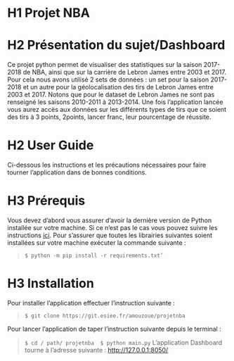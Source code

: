 # H1 Projet NBA 
# H2 Présentation du sujet/Dashboard
Ce projet python permet de visualiser des statistiques sur la saison 2017-2018 de NBA, ainsi que sur la carrière de Lebron James entre 2003 et 2017.
Pour cela nous avons utilisé 2 sets de données : un set pour la saison 2017-2018 et un autre pour la géolocalisation des tirs de Lebron James entre 2003 et 2017. Notons que pour le dataset de Lebron James ne sont pas renseigné les saisons 2010-2011 à 2013-2014.
Une fois l’application lancée vous aurez accès aux données sur les différents types de tirs que ce soient des tirs à 3 points, 2points, lancer franc, leur pourcentage de réussite.

# H2 User Guide 
Ci-dessous les instructions et les précautions nécessaires pour faire tourner l’application dans de bonnes conditions.
# H3 Prérequis 
Vous devez d’abord vous assurer d’avoir la dernière version de Python installée sur votre machine. Si ce n’est pas le cas vous pouvez suivre les instructions [ici](https://www.python.org/downloads/).
Pour s’assurer que toutes les librairies suivantes soient installées sur votre machine exécuter la commande suivante : 
> ` $ python -m pip install -r requirements.txt’ `
# H3 Installation 
Pour installer l’application effectuer l’instruction suivante : 
> ` $ git clone https://git.esiee.fr/amouzoue/projetnba `

Pour lancer l’application de taper l’instruction suivante depuis le terminal : 
> ` $ cd / path/ projetnba 
$ python main.py `
L’application Dashboard tourne à l’adresse suivante : http://127.0.0.1:8050/

